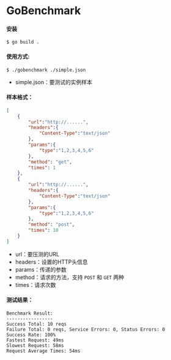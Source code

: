 # GoBenchmark

#### 安装

```shell
$ go build .
```

#### 使用方式:

```shell
$ ./gobenchmark ./simple.json
```

*   simple.json：要测试的实例样本

#### 样本格式：

```json
[
    {
        "url":"http://......",
        "headers":{
            "Content-Type":"text/json"
        },
        "params":{
            "type":"1,2,3,4,5,6"
        },
        "method": "get",
        "times": 1
    },
    {
        "url":"http://......",
        "headers":{
            "Content-Type":"text/json"
        },
        "params":{
            "type":"1,2,3,4,5,6"
        },
        "method": "post",
        "times": 10
    }
]
```

*   url：要压测的URL
*   headers：设置的HTTP头信息
*   params：传递的参数
*   method：请求的方法，支持 `POST` 和 `GET` 两种
*   times：请求次数

#### 测试结果：

```shell
Benchmark Result:                                           
-----------------                                           
Success Total: 10 reqs                                      
Failure Total: 0 reqs, Service Errors: 0, Status Errors: 0  
Success Rate: 100%                                          
Fastest Request: 49ms                                       
Slowest Request: 58ms                                       
Request Average Times: 54ms                                 
```

